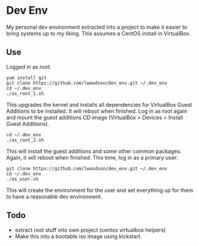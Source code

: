 # Dev Env #
My personal dev environment extracted into a project to make it easier to bring
systems up to my liking.  This assumes a CentOS install in VirtualBox.

## Use ##
Logged in as root:
```shell
yum install git
git clone https://github.com/lwoodson/dev_env.git ~/.dev_env
cd ~/.dev_env
./as_root_1.sh
```
This upgrades the kernel and installs all dependencies for VirtualBox Guest
Additions to be installed.  It will reboot when finished.  Log in as root again
and mount the guest additions CD image (VirtualBox > Devices > Install Guest
Additions).
```shell
cd ~/.dev_env
./as_root_2.sh
```
This will install the guest additions and some other common packages.  Again,
it will reboot when finished.  This time, log in as a primary user:
```shell
git clone https://github.com/lwoodson/dev_env.git ~/.dev_env
cd ~/.dev_env
./as_user.sh
```
This will create the environment for the user and set everything up for them to
have a reasonable dev environment.

## Todo ##
* extract root stuff into own project (centos virtualbox helpers)
* Make this into a bootable iso image using kickstart.
